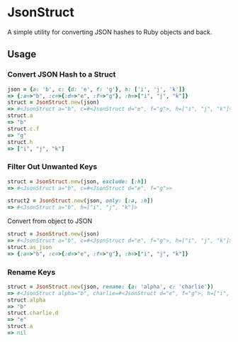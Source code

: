# JsonStruct

A simple utility for converting JSON hashes to Ruby objects and back.

## Usage
### Convert JSON Hash to a Struct

```ruby
json = {a: 'b', c: {d: 'e', f: 'g'}, h: ['i', 'j', 'k']}
=> {:a=>"b", :c=>{:d=>"e", :f=>"g"}, :h=>["i", "j", "k"]}
struct = JsonStruct.new(json)
=> #<JsonStruct a="b", c=#<JsonStruct d="e", f="g">, h=["i", "j", "k"]>
struct.a
=> "b"
struct.c.f
=> "g"
struct.h
=> ["i", "j", "k"]
```

### Filter Out Unwanted Keys

```ruby
struct = JsonStruct.new(json, exclude: [:h])
=> #<JsonStruct a="b", c=#<JsonStruct d="e", f="g">>

struct2 = JsonStruct.new(json, only: [:a, :h])
=> #<JsonStruct a="b", h=["i", "j", "k"]>
```
Convert from object to JSON

```ruby
struct = JsonStruct.new(json)
=> #<JsonStruct a="b", c=#<JsonStruct d="e", f="g">, h=["i", "j", "k"]>
struct.as_json
=> {:a=>"b", :c=>{:d=>"e", :f=>"g"}, :h=>["i", "j", "k"]}
```

### Rename Keys

```ruby
struct = JsonStruct.new(json, rename: {a: 'alpha', c: 'charlie'})
=> #<JsonStruct alpha="b", charlie=#<JsonStruct d="e", f="g">, h=["i", "j", "k"]>
struct.alpha
=> "b"
struct.charlie.d
=> "e"
struct.a
=> nil
```